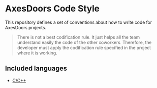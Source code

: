 # AxesDoors Code Style

This repository defines a set of conventions about how to write code for AxesDoors projects.

> There is not a best codification rule. It just helps all the team understand easily the code of the other coworkers. Therefore, the developer must apply the codification rule specified in the project where it is working.


## Included languages ##
- [C/C++](c_cpp_style.md)